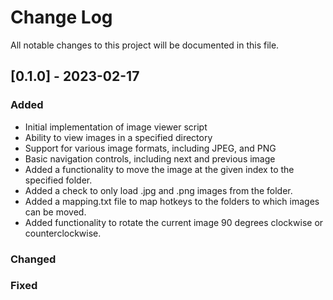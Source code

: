 # Change Log

All notable changes to this project will be documented in this file.

## [0.1.0] - 2023-02-17

### Added

- Initial implementation of image viewer script
- Ability to view images in a specified directory
- Support for various image formats, including JPEG, and PNG
- Basic navigation controls, including next and previous image
- Added a functionality to move the image at the given index to the specified folder.
- Added a check to only load .jpg and .png images from the folder.
- Added a mapping.txt file to map hotkeys to the folders to which images can be moved.
- Added functionality to rotate the current image 90 degrees clockwise or counterclockwise.

### Changed

### Fixed

